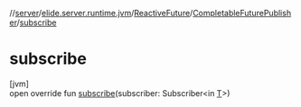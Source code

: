 //[server](../../../../index.md)/[elide.server.runtime.jvm](../../index.md)/[ReactiveFuture](../index.md)/[CompletableFuturePublisher](index.md)/[subscribe](subscribe.md)

# subscribe

[jvm]\
open override fun [subscribe](subscribe.md)(subscriber: Subscriber&lt;in [T](index.md)&gt;)
